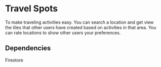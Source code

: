 # Travel Spots #

To make traveling activities easy. You can search a location and get view the tiles that other users have created based on activities in that area. You can rate locations to show other users your preferences.


## Dependencies ##
Firestore
